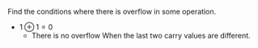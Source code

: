 Find the conditions where there is overflow in some operation.
- $1 \oplus 1 = 0$
	- There is no overflow
When the last two carry values are different.